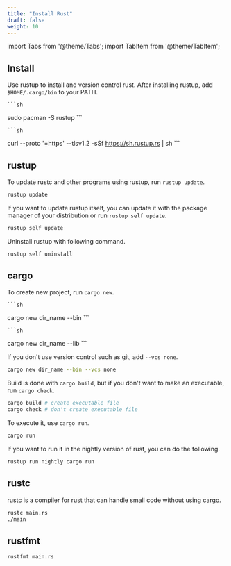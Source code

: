 ```yaml
---
title: "Install Rust"
draft: false
weight: 10
---
```


import Tabs from '@theme/Tabs';
import TabItem from '@theme/TabItem';

## Install

Use rustup to install and version control rust.
After installing rustup, add `$HOME/.cargo/bin` to your PATH.

<Tabs groupId="OS" queryString>
  <TabItem value="arch" label="Arch">

    ```sh
sudo pacman -S rustup
    ```

  </TabItem>
  <TabItem value="otherwise" label="Otherwise">

    ```sh
curl --proto '=https' --tlsv1.2 -sSf https://sh.rustup.rs | sh
    ```

  </TabItem>
</Tabs>

## rustup

To update rustc and other programs using rustup, run `rustup update`.

```sh
rustup update
```

If you want to update rustup itself, you can update it with the package manager of your distribution or run `rustup self update`.

```sh
rustup self update
```

Uninstall rustup with following command.

```sh
rustup self uninstall
```

## cargo

To create new project, run `cargo new`.

<Tabs groupId="type" queryString>
  <TabItem value="exe" label="Executable">

    ```sh
cargo new dir_name --bin
    ```

  </TabItem>
  <TabItem value="lib" label="Library">

    ```sh
cargo new dir_name --lib
    ```

  </TabItem>
</Tabs>

If you don't use version control such as git, add `--vcs none`.

```sh
cargo new dir_name --bin --vcs none
```

Build is done with `cargo build`, but if you don't want to make an executable, run `cargo check`.

```sh
cargo build # create executable file
cargo check # don't create executable file
```

To execute it, use `cargo run`.

```sh
cargo run
```

If you want to run it in the nightly version of rust, you can do the following.

```sh
rustup run nightly cargo run
```

## rustc

rustc is a compiler for rust that can handle small code without using cargo.

```sh
rustc main.rs
./main
```

## rustfmt

```sh
rustfmt main.rs
```

